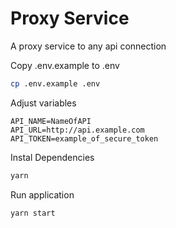 # Proxy Service
A proxy service to any api connection

Copy .env.example to .env
```sh
cp .env.example .env
```

Adjust variables
```.env
API_NAME=NameOfAPI
API_URL=http://api.example.com
API_TOKEN=example_of_secure_token
```

Instal Dependencies
```sh
yarn
```

Run application
```sh
yarn start
```